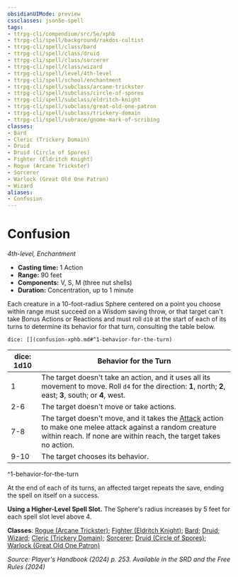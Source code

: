 ```yaml
---
obsidianUIMode: preview
cssclasses: json5e-spell
tags:
- ttrpg-cli/compendium/src/5e/xphb
- ttrpg-cli/spell/background/rakdos-cultist
- ttrpg-cli/spell/class/bard
- ttrpg-cli/spell/class/druid
- ttrpg-cli/spell/class/sorcerer
- ttrpg-cli/spell/class/wizard
- ttrpg-cli/spell/level/4th-level
- ttrpg-cli/spell/school/enchantment
- ttrpg-cli/spell/subclass/arcane-trickster
- ttrpg-cli/spell/subclass/circle-of-spores
- ttrpg-cli/spell/subclass/eldritch-knight
- ttrpg-cli/spell/subclass/great-old-one-patron
- ttrpg-cli/spell/subclass/trickery-domain
- ttrpg-cli/spell/subrace/gnome-mark-of-scribing
classes:
- Bard
- Cleric (Trickery Domain)
- Druid
- Druid (Circle of Spores)
- Fighter (Eldritch Knight)
- Rogue (Arcane Trickster)
- Sorcerer
- Warlock (Great Old One Patron)
- Wizard
aliases:
- Confusion
---
```

# Confusion
*4th-level, Enchantment*  


- **Casting time:** 1 Action
- **Range:** 90 feet
- **Components:** V, S, M (three nut shells)
- **Duration:** Concentration, up to 1 minute

Each creature in a 10-foot-radius Sphere centered on a point you choose within range must succeed on a Wisdom saving throw, or that target can't take Bonus Actions or Reactions and must roll `d10` at the start of each of its turns to determine its behavior for that turn, consulting the table below.

`dice: [](confusion-xphb.md#^1-behavior-for-the-turn)`

| dice: 1d10 | Behavior for the Turn |
|------------|-----------------------|
| 1 | The target doesn't take an action, and it uses all its movement to move. Roll `d4` for the direction: **1**, north; **2**, east; **3**, south; or **4**, west. |
| 2-6 | The target doesn't move or take actions. |
| 7-8 | The target doesn't move, and it takes the [Attack](Інструменти%20ДМ/CLI/rules/actions.md#Attack) action to make one melee attack against a random creature within reach. If none are within reach, the target takes no action. |
| 9-10 | The target chooses its behavior. |
^1-behavior-for-the-turn

At the end of each of its turns, an affected target repeats the save, ending the spell on itself on a success.

**Using a Higher-Level Spell Slot.** The Sphere's radius increases by 5 feet for each spell slot level above 4.

**Classes**: [Rogue (Arcane Trickster)](Інструменти%20ДМ/CLI/lists/list-spells-classes-arcane-trickster-xphb.md "subclass=XPHB;class=XPHB"); [Fighter (Eldritch Knight)](Інструменти%20ДМ/CLI/lists/list-spells-classes-eldritch-knight-xphb.md "subclass=XPHB;class=XPHB"); [Bard](Інструменти%20ДМ/CLI/lists/list-spells-classes-bard.md); [Druid](Інструменти%20ДМ/CLI/lists/list-spells-classes-druid.md); [Wizard](Інструменти%20ДМ/CLI/lists/list-spells-classes-wizard.md); [Cleric (Trickery Domain)](Інструменти%20ДМ/CLI/lists/list-spells-classes-trickery-domain-xphb.md "subclass=XPHB;class=XPHB"); [Sorcerer](Інструменти%20ДМ/CLI/lists/list-spells-classes-sorcerer.md); [Druid (Circle of Spores)](Інструменти%20ДМ/CLI/lists/list-spells-classes-circle-of-spores-tce.md "subclass=TCE;class=XPHB"); [Warlock (Great Old One Patron)](Інструменти%20ДМ/CLI/lists/list-spells-classes-great-old-one-patron-xphb.md "subclass=XPHB;class=XPHB")

*Source: Player's Handbook (2024) p. 253. Available in the <span title='Systems Reference Document (5.2)'>SRD</span> and the Free Rules (2024)*
